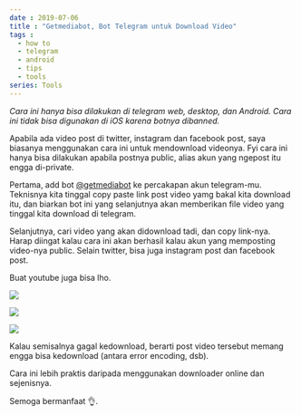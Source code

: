 ```yaml
---
date : 2019-07-06
title : "Getmediabot, Bot Telegram untuk Download Video"
tags :
  - how to
  - telegram
  - android
  - tips
  - tools
series: Tools
---
```


*Cara ini hanya bisa dilakukan di telegram web, desktop, dan Android. Cara ini tidak bisa digunakan di iOS karena botnya dibanned.*

Apabila ada video post di twitter, instagram dan facebook post, saya biasanya menggunakan cara ini untuk mendownload videonya. Fyi cara ini hanya bisa dilakukan apabila postnya public, alias akun yang ngepost itu engga di-private.

Pertama, add bot [@getmediabot][1] ke percakapan akun telegram-mu. Teknisnya kita tinggal copy paste link post video yamg bakal kita download itu, dan biarkan bot ini yang selanjutnya akan memberikan file video yang tinggal kita download di telegram.

Selanjutnya, cari video yang akan didownload tadi, dan copy link-nya. Harap diingat kalau cara ini akan berhasil kalau akun yang memposting video-nya public. Selain twitter, bisa juga instagram post dan facebook post. 

Buat youtube juga bisa lho.

![](/img/chrome_hAONif4BTn.png)

![](/img/Telegram_HM9r06dgSA.png)

![](/img/Telegram_eERIsi9dpa.png)

Kalau semisalnya gagal kedownload, berarti post video tersebut memang engga bisa kedownload (antara error encoding, dsb).

Cara ini lebih praktis daripada menggunakan downloader online dan sejenisnya.

Semoga bermanfaat 👌.

[1]: https://t.me/getmediabot